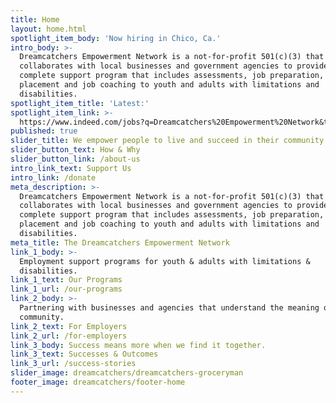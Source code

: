 ```yaml
---
title: Home
layout: home.html
spotlight_item_body: 'Now hiring in Chico, Ca.'
intro_body: >-
  Dreamcatchers Empowerment Network is a not-for-profit 501(c)(3) that
  collaborates with local businesses and government agencies to provide a
  complete support program that includes assessments, job preparation, job
  placement and job coaching to youth and adults with limitations and
  disabilities.
spotlight_item_title: 'Latest:'
spotlight_item_link: >-
  https://www.indeed.com/jobs?q=Dreamcatchers%20Empowerment%20Network&ts=1551735087746&rq=1&fromage=last&advn=7128208469094005&vjk=0ebb599a8beaeeee
published: true
slider_title: We empower people to live and succeed in their community.
slider_button_text: How & Why
slider_button_link: /about-us
intro_link_text: Support Us
intro_link: /donate
meta_description: >-
  Dreamcatchers Empowerment Network is a not-for-profit 501(c)(3) that
  collaborates with local businesses and government agencies to provide a
  complete support program that includes assessments, job preparation, job
  placement and job coaching to youth and adults with limitations and
  disabilities.
meta_title: The Dreamcatchers Empowerment Network
link_1_body: >-
  Employment support programs for youth & adults with limitations &
  disabilities.
link_1_text: Our Programs
link_1_url: /our-programs
link_2_body: >-
  Partnering with businesses and agencies that understand the meaning of
  community.
link_2_text: For Employers
link_2_url: /for-employers
link_3_body: Success means more when we find it together.
link_3_text: Successes & Outcomes
link_3_url: /success-stories
slider_image: dreamcatchers/dreamcatchers-groceryman
footer_image: dreamcatchers/footer-home
---
```

